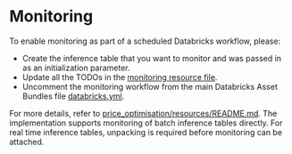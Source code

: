 # Monitoring

To enable monitoring as part of a scheduled Databricks workflow, please:
- Create the inference table that you want to monitor and was passed in as an initialization parameter.
- Update all the TODOs in the [monitoring resource file](../resources/monitoring-resource.yml).
- Uncomment the monitoring workflow from the main Databricks Asset Bundles file [databricks.yml](../databricks.yml).

For more details, refer to [price_optimisation/resources/README.md](../resources/README.md). 
The implementation supports monitoring of batch inference tables directly.
For real time inference tables, unpacking is required before monitoring can be attached.
